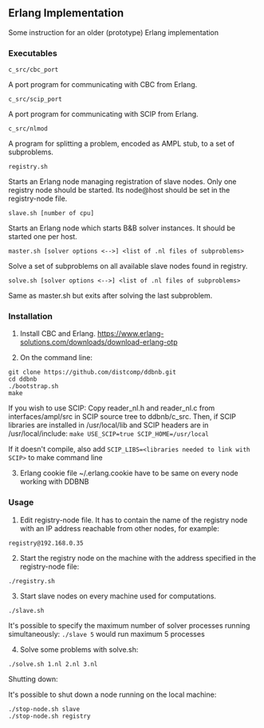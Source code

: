 ## Erlang Implementation

Some instruction for an older (prototype) Erlang implementation

### Executables

```
c_src/cbc_port
```

A port program for communicating with CBC from Erlang.

```
c_src/scip_port
```
A port program for communicating with SCIP from Erlang.

```
c_src/nlmod
```

A program for splitting a problem, encoded as AMPL stub, to a set of subproblems.

```
registry.sh
```

Starts an Erlang node managing registration of slave nodes. Only one registry
node should be started. Its node@host should be set in the registry-node file.

```
slave.sh [number of cpu]
```

Starts an Erlang node which starts B&B solver instances. It should be started
one per host.

```
master.sh [solver options <-->] <list of .nl files of subproblems>
```
Solve a set of subproblems on all available slave nodes found in registry.

```
solve.sh [solver options <-->] <list of .nl files of subproblems>
```
Same as master.sh but exits after solving the last subproblem.


### Installation

1. Install CBC and Erlang.
  https://www.erlang-solutions.com/downloads/download-erlang-otp

2. On the command line:
  ```
  git clone https://github.com/distcomp/ddbnb.git
  cd ddbnb
  ./bootstrap.sh
  make
  ```
  If you wish to use SCIP:
  Copy reader_nl.h and reader_nl.c from interfaces/ampl/src in SCIP source tree
  to ddbnb/c_src. Then, if SCIP libraries are installed in /usr/local/lib and
  SCIP headers are in /usr/local/include:
  `make USE_SCIP=true SCIP_HOME=/usr/local`

  If it doesn't compile, also add `SCIP_LIBS=<libraries needed to link with SCIP>`
  to make command line

3. Erlang cookie file ~/.erlang.cookie have to be same on every node working
  with DDBNB

### Usage

1. Edit registry-node file. It has to contain the name of the registry node with
an IP address reachable from other nodes, for example:
```
registry@192.168.0.35
```

2. Start the registry node on the machine with the address specified
in the registry-node file:
```
./registry.sh
```

3. Start slave nodes on every machine used for computations.
```
./slave.sh
```

It's possible to specify the maximum number of solver processes running
simultaneously:
`./slave 5`
would run maximum 5 processes

4. Solve some problems with solve.sh:
```
./solve.sh 1.nl 2.nl 3.nl
```


Shutting down:

It's possible to shut down a node running on the local machine:
```
./stop-node.sh slave
./stop-node.sh registry
```
